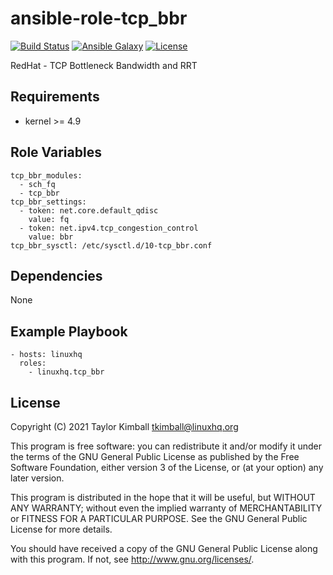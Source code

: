 # ansible-role-tcp_bbr

[![Build Status](https://travis-ci.com/linuxhq/ansible-role-tcp_bbr.svg?branch=master)](https://travis-ci.com/linuxhq/ansible-role-tcp_bbr)
[![Ansible Galaxy](https://img.shields.io/badge/ansible--galaxy-tcp_bbr-blue.svg?style=flat)](https://galaxy.ansible.com/linuxhq/tcp_bbr)
[![License](https://img.shields.io/badge/license-GPLv3-brightgreen.svg?style=flat)](COPYING)

RedHat - TCP Bottleneck Bandwidth and RRT

## Requirements

 * kernel >= 4.9

## Role Variables

    tcp_bbr_modules:
      - sch_fq
      - tcp_bbr
    tcp_bbr_settings:
      - token: net.core.default_qdisc
        value: fq
      - token: net.ipv4.tcp_congestion_control
        value: bbr
    tcp_bbr_sysctl: /etc/sysctl.d/10-tcp_bbr.conf

## Dependencies

None

## Example Playbook

    - hosts: linuxhq
      roles:
        - linuxhq.tcp_bbr

## License

Copyright (C) 2021 Taylor Kimball <tkimball@linuxhq.org>

This program is free software: you can redistribute it and/or modify
it under the terms of the GNU General Public License as published by
the Free Software Foundation, either version 3 of the License, or
(at your option) any later version.

This program is distributed in the hope that it will be useful,
but WITHOUT ANY WARRANTY; without even the implied warranty of
MERCHANTABILITY or FITNESS FOR A PARTICULAR PURPOSE. See the
GNU General Public License for more details.

You should have received a copy of the GNU General Public License
along with this program. If not, see <http://www.gnu.org/licenses/>.
